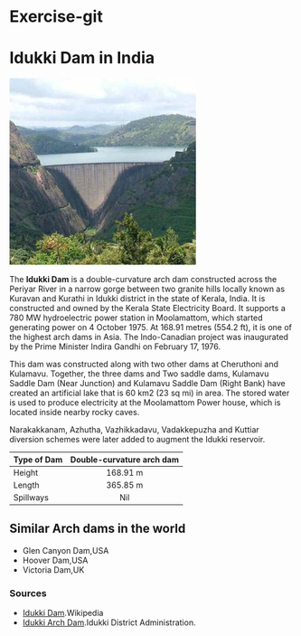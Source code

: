 # Exercise-git
# Idukki Dam in India


![ImgName](https://github.com/st191245/Exercise-git/blob/main/idukkidam.jpg)

The **Idukki Dam** is a double-curvature arch dam constructed across the Periyar River in a narrow gorge between two granite hills locally known as Kuravan and Kurathi in Idukki district in the state of Kerala, India. It is constructed and owned by the Kerala State Electricity Board. It supports a 780 MW hydroelectric power station in Moolamattom, which started generating power on 4 October 1975. At 168.91 metres (554.2 ft), it is one of the highest arch dams in Asia. The Indo-Canadian project was inaugurated by the Prime Minister Indira Gandhi on February 17, 1976.

This dam was constructed along with two other dams at Cheruthoni and Kulamavu. Together, the three dams and Two saddle dams, Kulamavu Saddle Dam (Near Junction) and Kulamavu Saddle Dam (Right Bank) have created an artificial lake that is 60 km2 (23 sq mi) in area. The stored water is used to produce electricity at the Moolamattom Power house, which is located inside nearby rocky caves.

Narakakkanam, Azhutha, Vazhikkadavu, Vadakkepuzha and Kuttiar diversion schemes were later added to augment the Idukki reservoir.


| Type of Dam | Double-curvature arch dam |
|-------------|:-------------------------:|
| Height      | 168.91 m                  |
| Length	  | 365.85 m                  |
| Spillways   | Nil                       |

## Similar Arch dams in the world
- Glen Canyon Dam,USA
- Hoover Dam,USA
- Victoria Dam,UK

### Sources
- [Idukki Dam](https://en.wikipedia.org/wiki/Idukki_Dam).Wikipedia
- [Idukki Arch Dam](https://idukki.gov.in/tourist-place/idukki-arch-dam/).Idukki District Administration.
